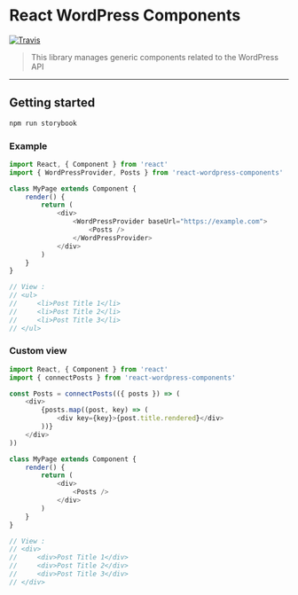 # React WordPress Components

[![Travis](https://img.shields.io/travis/com/Gmulti/react-wordpress-components/master.svg?style=for-the-badge)][travis-url]

> This library manages generic components related to the WordPress API

---

## Getting started

```sh
npm run storybook
```

### Example

```js
import React, { Component } from 'react'
import { WordPressProvider, Posts } from 'react-wordpress-components'

class MyPage extends Component {
    render() {
        return (
            <div>
                <WordPressProvider baseUrl="https://example.com">
                    <Posts />
                </WordPressProvider>
            </div>
        )
    }
}

// View :
// <ul>
//     <li>Post Title 1</li>
//     <li>Post Title 2</li>
//     <li>Post Title 3</li>
// </ul>
```

### Custom view

```js
import React, { Component } from 'react'
import { connectPosts } from 'react-wordpress-components'

const Posts = connectPosts(({ posts }) => (
    <div>
        {posts.map((post, key) => (
            <div key={key}>{post.title.rendered}</div>
        ))}
    </div>
))

class MyPage extends Component {
    render() {
        return (
            <div>
                <Posts />
            </div>
        )
    }
}

// View :
// <div>
//     <div>Post Title 1</div>
//     <div>Post Title 2</div>
//     <div>Post Title 3</div>
// </div>
```

[travis-url]: https://travis-ci.com/Gmulti/react-wordpress-components
